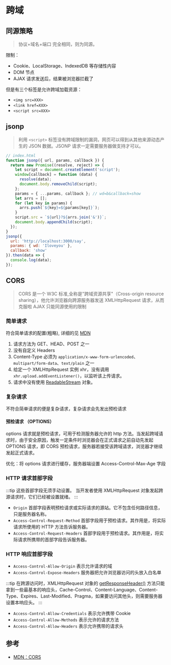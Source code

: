 # 跨域

## 同源策略

> 协议+域名+端口 完全相同，则为同源。

限制：

- Cookie、LocalStorage、IndexedDB 等存储性内容
- DOM 节点
- AJAX 请求发送后，结果被浏览器拦截了

但是有三个标签是允许跨域加载资源：

- `<img src=XXX>`
- `<link href=XXX>`
- `<script src=XXX>`

## jsonp

> 利用 `<script>` 标签没有跨域限制的漏洞，网页可以得到从其他来源动态产生的 JSON 数据。JSONP 请求一定需要服务器做支持才可以。

```javascript
// index.html
function jsonp({ url, params, callback }) {
  return new Promise((resolve, reject) => {
    let script = document.createElement('script');
    window[callback] = function (data) {
      resolve(data);
      document.body.removeChild(script);
    };
    params = { ...params, callback }; // wd=b&callback=show
    let arrs = [];
    for (let key in params) {
      arrs.push(`${key}=${params[key]}`);
    }
    script.src = `${url}?${arrs.join('&')}`;
    document.body.appendChild(script);
  });
}
jsonp({
  url: 'http://localhost:3000/say',
  params: { wd: 'Iloveyou' },
  callback: 'show'
}).then(data => {
  console.log(data);
});
```

## CORS

> CORS 是一个 W3C 标准,全称是"跨域资源共享"（Cross-origin resource sharing），他允许浏览器向跨源服务器发送 XMLHttpRequest 请求，从而克服啦 AJAX 只能同源使用的限制

### 简单请求

符合简单请求的配置(粗略), 详细的见 [MDN](https://developer.mozilla.org/zh-CN/docs/Web/HTTP/CORS#%E7%AE%80%E5%8D%95%E8%AF%B7%E6%B1%82)

1. 请求方法为 GET、HEAD、POST 之一
2. 没有自定义 Headers
3. Content-Type 必须为 `application/x-www-form-urlencoded`、`multipart/form-data`、`text/plain` 之一
4. 给定一个 XMLHttpRequest 实例 xhr，没有调用 `xhr.upload.addEventListener()`，以监听该上传请求。
5. 请求中没有使用 [ReadableStream](https://developer.mozilla.org/zh-CN/docs/Web/API/ReadableStream) 对象。

### 复杂请求

不符合简单请求的便是复杂请求，复杂请求会先发出预检请求

#### 预检请求 （OPTIONS）

options 请求就是预检请求，可用于检测服务器允许的 http 方法。当发起跨域请求时，由于安全原因，触发一定条件时浏览器会在正式请求之前自动先发起 OPTIONS 请求，即 CORS 预检请求，服务器若接受该跨域请求，浏览器才继续发起正式请求。

优化：将 options 请求进行缓存，服务器端设置 Access-Control-Max-Age 字段

### HTTP 请求首部字段

:::tip
这些首部字段无须手动设置。 当开发者使用 XMLHttpRequest 对象发起跨源请求时，它们已经被设置就绪。
:::

- `Origin` 首部字段表明预检请求或实际请求的源站。它不包含任何路径信息，只是服务器名称。
- `Access-Control-Request-Method` 首部字段用于预检请求。其作用是，将实际请求所使用的 HTTP 方法告诉服务器。
- `Access-Control-Request-Headers` 首部字段用于预检请求。其作用是，将实际请求所携带的首部字段告诉服务器。

### HTTP 响应首部字段

- `Access-Control-Allow-Origin` 表示允许请求的域
- `Access-Control-Expose-Headers` 服务器把允许浏览器访问的头放入白名单

:::tip
在跨源访问时，XMLHttpRequest 对象的 [getResponseHeader()](https://developer.mozilla.org/zh-CN/docs/Web/API/XMLHttpRequest/getResponseHeader) 方法只能拿到一些最基本的响应头，Cache-Control、Content-Language、Content-Type、Expires、Last-Modified、Pragma，如果要访问其他头，则需要服务器设置本响应头。
:::

- `Access-Control-Allow-Credentials` 表示允许携带 Cookie
- `Access-Control-Allow-Methods` 表示允许的请求方法
- `Access-Control-Allow-Headers` 表示允许携带的请求头

## 参考

- [MDN：CORS](https://developer.mozilla.org/zh-CN/docs/Web/HTTP/CORS)
